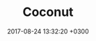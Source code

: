 ﻿---
layout: post
title:  Coconut
date:   2017-08-24 13:32:20 +0300
description: You’ll find this post in your `_posts` directory. Go ahead and edit it and re-build the site to see your changes. # Add post description (optional)
img: coconut.jpg # Add image post (optional)
tags: #[Blog, Sunset]
author: # Add name author (optional)
---
